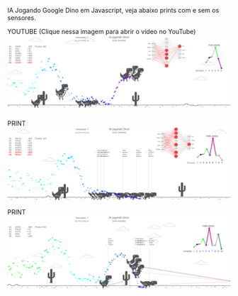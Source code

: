 IA Jogando Google Dino em Javascript, veja abaixo prints com e sem os sensores.

YOUTUBE (Clique nessa imagem para abrir o vídeo no YouTube)
[![IMAGE ALT TEXT HERE](src/assets/asset1.png)](https://youtu.be/_Hvofo-71D4)

PRINT
![Alt text](src/assets/asset2.png?raw=true "Dino")

PRINT
![Alt text](src/assets/asset3.png?raw=true "Dino")